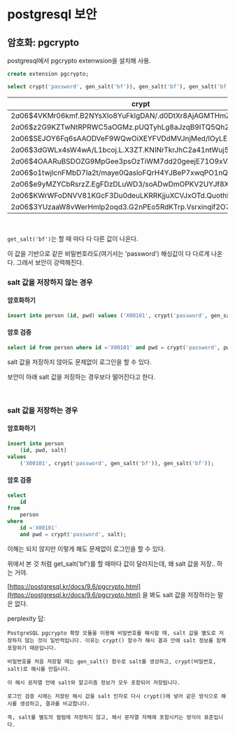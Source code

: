 # postgresql 보안

## 암호화: pgcrypto

postgresql에서 pgcrypto extenwsion을 설치해 사용.
```sql
create extension pgcrypto;
```

```sql
select crypt('password', gen_salt('bf')), gen_salt('bf'), gen_salt('bf') from person 
```

|crypt|gen_salt|gen_salt|
|-----|--------|--------|
|$2a$06$4VKMr06kmf.B2NYsXIo8YuFklgDAN/.d0DtXr8AjAGMTHmZM6zJPi|$2a$06$Pn8VLVjEMdDHGR6Kd8zHou|$2a$06$QVFyuO7KUwHM6ICBkOuKAO|
|$2a$06$z2G9KZTwNtRPRWC5aOGMz.pUQTyhLg8aJzqB9ITQ5Qh2snW8B4vaa|$2a$06$aZOByB.sIkzI1GIvvoJ7ce|$2a$06$msvxhMmuRI6rCkoTurvn9.|
|$2a$06$SEJOY6Fq6sAAODVeF9WQwOiXEYFVDdMVJnjMed/lOyLEwB4nj919O|$2a$06$UQb22zkq9hV0OMDTwFYxzO|$2a$06$shgzHIozenbZt7R7wFcsaO|
|$2a$06$3dGWLx4sW4wA/L1bcoj.L.X3ZT.KNINrTkrJhC2a41ntWuj5rERye|$2a$06$rTj03AOManccUIuI2XIbV.|$2a$06$2GBJ/6jZr1qg0nPgulMdFe|
|$2a$06$4OAARuBSDOZG9MpGee3psOzTiWM7dd20geejE71O9xVA94UqIk04O|$2a$06$/unpztSApPOrMpUFWZPaKO|$2a$06$jkqcmG.zFt43dfnKD4Jmo.|
|$2a$06$o1twjlcnFMbD7Ia2t/maye0QasloFQrH4YJBeP7xwqPO1nQe579pq|$2a$06$v.8anVVjrOqpwVs97AaTWe|$2a$06$5G/yWb9TZd8d9UPHdEdRLO|
|$2a$06$e9yMZYCbRsrzZ.EgFDzDLuWD3/soADwDmOPKV2UYJf8X0NlL8vNYK|$2a$06$N5gsCvmLl5p7h4HqTUo2ce|$2a$06$IxwHaxoJtS.8wtpRSqYxIO|
|$2a$06$KWrWFoDNVV81KGcF3Du0deuLKRRKjjuXCVJxOTd.QuothBzTD5rAa|$2a$06$sn09Y90aC2BIduxLJlTj2O|$2a$06$LnLkctD2dMdOh1OM1sfHq.|
|$2a$06$3YUzaaW8vWerHmlp2oqd3.G2nPEo5RdKTrp.Vsrxinqif2O7iJjDK|$2a$06$OdBQSrm05ATGeVrxna/d5u|$2a$06$8DBvMyAbKjyxLVG0MbAbO.|

<br />

`get_salt('bf')`는 할 때 마다 다 다른 값이 나온다.

이 값을 기반으로 같은 비밀번호라도(여기서는 'password') 해싱값이 다 다르게 나온다. 그래서 보안이 강력해진다.


### salt 값을 저장하지 않는 경우

#### 암호화하기

```sql
insert into person (id, pwd) values ('X00101', crypt('password', gen_salt('bf')));
```

#### 암호 검증
```sql
select id from person where id ='X00101' and pwd = crypt('password', pwd);
```

salt 값을 저장하지 않아도 문제없이 로그인을 할 수 있다.

보안이 아래 salt 값을 저장하는 경우보다 떨어진다고 한다.

<br />

### salt 값을 저장하는 경우

#### 암호화하기

```sql
insert into person 
    (id, pwd, salt) 
values 
    ('X00101', crypt('password', gen_salt('bf')), gen_salt('bf'));
```

#### 암호 검증
```sql
select 
    id 
from 
    person 
where 
    id ='X00101' 
    and pwd = crypt('password', salt);
```

이해는 되지 않지만 이렇게 해도 문제없이 로그인을 할 수 있다.

위에서 본 것 처럼 get_salt('bf')를 할 때마다 값이 달라지는데, 왜 salt 값을 저장.. 하는 거야. 

[https://postgresql.kr/docs/9.6/pgcrypto.html](https://postgresql.kr/docs/9.6/pgcrypto.html) 을 봐도 salt 값을 저장하라는 말은 없다.

perplexity 답:
```
PostgreSQL pgcrypto 확장 모듈을 이용해 비밀번호를 해시할 때, salt 값을 별도로 저장하지 않는 것이 일반적입니다. 이유는 crypt() 함수가 해시 결과 안에 salt 정보를 함께 포함하기 때문입니다.

비밀번호를 처음 저장할 때는 gen_salt() 함수로 salt를 생성하고, crypt(비밀번호, salt)로 해시를 만듭니다.

이 해시 문자열 안에 salt와 알고리즘 정보가 모두 포함되어 저장됩니다.

로그인 검증 시에는 저장된 해시 값을 salt 인자로 다시 crypt()에 넣어 같은 방식으로 해시를 생성하고, 결과를 비교합니다.

즉, salt를 별도의 컬럼에 저장하지 않고, 해시 문자열 자체에 포함시키는 방식이 표준입니다.
```